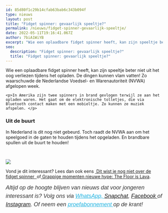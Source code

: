 ```yaml
---
id: 85d80f1c29b14cfab63bab6c343b094f
type: nieuws
layout: post
title: "Fidget spinner: gevaarlijk speeltje?"
permalink: /nieuws/fidget-spinner-gevaarlijk-speeltje/
date: 2022-05-11T19:16:41.067Z
author: 7biA1WiYB
excerpt: "Wie een oplaadbare fidget spinner heeft, kan zijn speeltje beter niet uit het oog verliezen tijdens het opladen. De dingen kunnen vlam vatten! Zo waarschuwde de Nederlandse Voedsel- en Warenautoriteit (NVWA) afgelopen week.  "
seo:
  description: "Fidget spinner: gevaarlijk speeltje?"
  title: "Fidget spinner: gevaarlijk speeltje?"
---
```

Wie een oplaadbare fidget spinner heeft, kan zijn speeltje beter niet uit het oog verliezen tijdens het opladen. De dingen kunnen vlam vatten! Zo waarschuwde de Nederlandse Voedsel- en Warenautoriteit (NVWA) afgelopen week.  

    <p>In Amerika zijn twee spinners in brand gevlogen terwijl ze aan het opladen waren. Het gaat om de elektronische tolletjes, die via Bluetooth contact maken met een mobieltje. Zo kunnen ze muziek afspelen. </p>
<h3>Uit de buurt</h3>
<p>In Nederland is dit nog niet gebeurd. Toch raadt de NVWA aan om het speelgoed in de gaten te houden tijdens het opgeladen. En brandbare spullen uit de buurt te houden!</p>
<p> </p>
<div class="kader">
<p><img class="kaderafbeelding" src="https://original.sevendays.nl/sites/default/files/ff.png"></p>
<p>Vond je dit interessant? Lees dan ook eens <a href=" https://original.sevendays.nl/nieuws/dit-wist-je-nog-niet-over-de-fidget-spinner "> Dit wist je nog niet over de fidget spinner  </a>of<a href=" https://original.sevendays.nl/lifestyle-nieuws/grappige-momenten-nieuwe-hype-floor-lava  "> Grappige momenten nieuwe hype: The Floor is Lava</a>.</p>
<p><em style="box-sizing: inherit; color: rgb(51, 51, 51); font-family: &quot;PT Sans&quot;, sans-serif; font-size: 18px; line-height: 27px;">Altijd op de hoogte blijven van nieuws dat voor jongeren interessant is? Volg ons via </em><em style="box-sizing: inherit; color: rgb(34, 179, 224); transition: color 0.3s ease; font-family: &quot;PT Sans&quot;, sans-serif; font-size: 18px; line-height: 27px;"><a href="https://original.sevendays.nl/whatsapp" style="box-sizing: inherit; color: rgb(34, 179, 224); transition: color 0.3s ease; font-family: &quot;PT Sans&quot;, sans-serif; font-size: 18px; line-height: 27px;">WhatsApp, </a></em><em style="box-sizing: inherit; color: rgb(51, 51, 51); font-family: &quot;PT Sans&quot;, sans-serif; font-size: 18px; line-height: 27px;"><a href="https://www.snapchat.com/add/sevendaysnl">Snapchat</a>, <a href="https://www.facebook.com/7Daysnl?ref=bookmarks">Facebook </a>of <a href="https://instagram.com/7DAysnl/">Instagram</a>. Of </em><em style="box-sizing: inherit; color: rgb(51, 51, 51); font-family: &quot;PT Sans&quot;, sans-serif; font-size: 18px; line-height: 27px;">neem een </em><a href="https://abonneren.sevendays.nl/abonneren/abonnementen/ae/artikel" style="box-sizing: inherit; color: rgb(34, 179, 224); transition: color 0.3s ease; font-family: &quot;PT Sans&quot;, sans-serif; font-size: 18px; line-height: 27px;"><em style="box-sizing: inherit;">proefabonnement </em></a><em style="box-sizing: inherit; color: rgb(51, 51, 51); font-family: &quot;PT Sans&quot;, sans-serif; font-size: 18px; line-height: 27px;">op de krant!</em></p>
</div>
  
